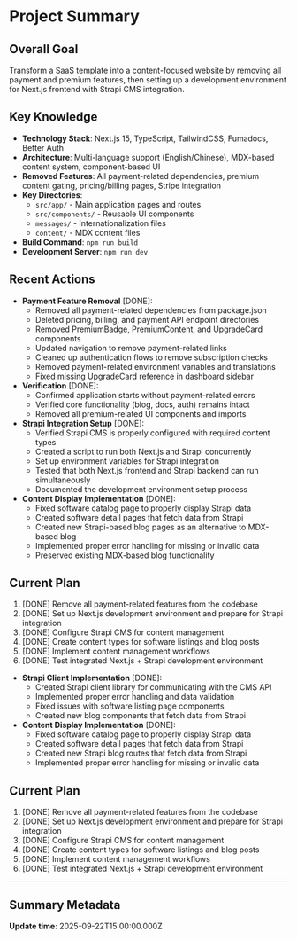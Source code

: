 # Project Summary

## Overall Goal
Transform a SaaS template into a content-focused website by removing all payment and premium features, then setting up a development environment for Next.js frontend with Strapi CMS integration.

## Key Knowledge
- **Technology Stack**: Next.js 15, TypeScript, TailwindCSS, Fumadocs, Better Auth
- **Architecture**: Multi-language support (English/Chinese), MDX-based content system, component-based UI
- **Removed Features**: All payment-related dependencies, premium content gating, pricing/billing pages, Stripe integration
- **Key Directories**: 
  - `src/app/` - Main application pages and routes
  - `src/components/` - Reusable UI components
  - `messages/` - Internationalization files
  - `content/` - MDX content files
- **Build Command**: `npm run build`
- **Development Server**: `npm run dev`

## Recent Actions
- **Payment Feature Removal** [DONE]:
  - Removed all payment-related dependencies from package.json
  - Deleted pricing, billing, and payment API endpoint directories
  - Removed PremiumBadge, PremiumContent, and UpgradeCard components
  - Updated navigation to remove payment-related links
  - Cleaned up authentication flows to remove subscription checks
  - Removed payment-related environment variables and translations
  - Fixed missing UpgradeCard reference in dashboard sidebar
- **Verification** [DONE]:
  - Confirmed application starts without payment-related errors
  - Verified core functionality (blog, docs, auth) remains intact
  - Removed all premium-related UI components and imports
- **Strapi Integration Setup** [DONE]:
  - Verified Strapi CMS is properly configured with required content types
  - Created a script to run both Next.js and Strapi concurrently
  - Set up environment variables for Strapi integration
  - Tested that both Next.js frontend and Strapi backend can run simultaneously
  - Documented the development environment setup process
- **Content Display Implementation** [DONE]:
  - Fixed software catalog page to properly display Strapi data
  - Created software detail pages that fetch data from Strapi
  - Created new Strapi-based blog pages as an alternative to MDX-based blog
  - Implemented proper error handling for missing or invalid data
  - Preserved existing MDX-based blog functionality

## Current Plan
1. [DONE] Remove all payment-related features from the codebase
2. [DONE] Set up Next.js development environment and prepare for Strapi integration
3. [DONE] Configure Strapi CMS for content management
4. [DONE] Create content types for software listings and blog posts
5. [DONE] Implement content management workflows
6. [DONE] Test integrated Next.js + Strapi development environment
- **Strapi Client Implementation** [DONE]:
  - Created Strapi client library for communicating with the CMS API
  - Implemented proper error handling and data validation
  - Fixed issues with software listing page components
  - Created new blog components that fetch data from Strapi
- **Content Display Implementation** [DONE]:
  - Fixed software catalog page to properly display Strapi data
  - Created software detail pages that fetch data from Strapi
  - Created new Strapi blog routes that fetch data from Strapi
  - Implemented proper error handling for missing or invalid data

## Current Plan
1. [DONE] Remove all payment-related features from the codebase
2. [DONE] Set up Next.js development environment and prepare for Strapi integration
3. [DONE] Configure Strapi CMS for content management
4. [DONE] Create content types for software listings and blog posts
5. [DONE] Implement content management workflows
6. [DONE] Test integrated Next.js + Strapi development environment

---

## Summary Metadata
**Update time**: 2025-09-22T15:00:00.000Z 
